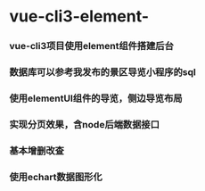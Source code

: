 # vue-cli3-element-
### vue-cli3项目使用element组件搭建后台
### 数据库可以参考我发布的景区导览小程序的sql
### 使用elementUI组件的导览，侧边导览布局
### 实现分页效果，含node后端数据接口
### 基本增删改查
### 使用echart数据图形化
